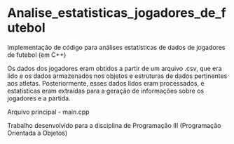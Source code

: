 # Analise_estatisticas_jogadores_de_futebol

Implementação de código para análises estatísticas de dados de jogadores de futebol (em C++)

Os dados dos jogadores eram obtidos a partir de um arquivo .csv, que era lido e os dados armazenados nos objetos e estruturas de dados pertinentes aos atletas.
Posteriormente, esses dados lidos eram processados, e estatísticas eram extraídas para a geração de informações sobre os jogadores e a partida.

Arquivo principal - main.cpp

Trabalho desenvolvido para a disciplina de Programação III (Programação Orientada a Objetos)
